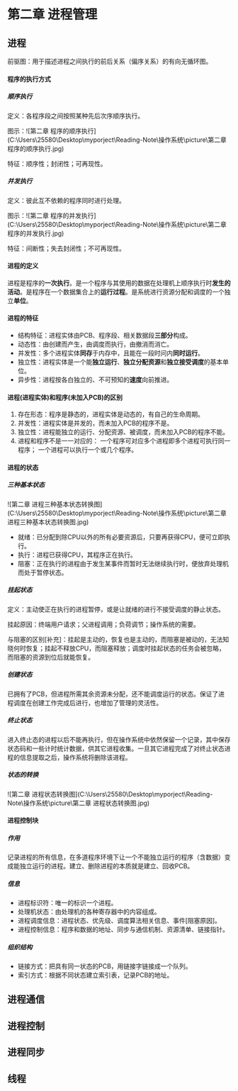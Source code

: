#  第二章 进程管理

## 进程

前驱图：用于描述进程之间执行的前后关系（偏序关系）的有向无循环图。

#### 程序的执行方式

##### 顺序执行

定义：各程序段之间按照某种先后次序顺序执行。

图示：![第二章 程序的顺序执行](C:\Users\25580\Desktop\myporject\Reading-Note\操作系统\picture\第二章 程序的顺序执行.jpg)

特征：顺序性；封闭性；可再现性。

##### 并发执行

定义：彼此互不依赖的程序同时进行处理。

图示：![第二章 程序的并发执行](C:\Users\25580\Desktop\myporject\Reading-Note\操作系统\picture\第二章 程序的并发执行.jpg)

特征：间断性；失去封闭性；不可再现性。

#### 进程的定义

进程是程序的**一次执行**。是一个程序与其使用的数据在处理机上顺序执行时**发生的活动**。是程序在一个数据集合上的**运行过程**。是系统进行资源分配和调度的一个独立**单位**。

#### 进程的特征

- 结构特征：进程实体由PCB、程序段、相关数据段**三部分**构成。
- 动态性：由创建而产生，由调度而执行，由撤消而消亡。
- 并发性：多个进程实体**同存**于内存中，且能在一段时问内**同时运行**。
- 独立性：进程实体是一个能**独立运行**、**独立分配资源**和**独立接受调度**的基本单位。
- 异步性：进程按各白独立的、不可预知的**速度**向前推进。

#### 进程(进程实体)和程序(未加入PCB)的区别

1. 存在形态：程序是静态的，进程实体是动态的，有自己的生命周期。
2. 并发性：进程实体是并发的，而未加入PCB的程序不是。
3. 独立性：进程能独立的运行、分配资源、被调度，而未加入PCB的程序不能。
4. 进程和程序不是一一对应的： 一个程序可对应多个进程即多个进程可执行同一程序； 一个进程可以执行一个或几个程序。

#### 进程的状态

##### 三种基本状态

![第二章 进程三种基本状态转换图](C:\Users\25580\Desktop\myporject\Reading-Note\操作系统\picture\第二章 进程三种基本状态转换图.jpg)

- 就绪：已分配到除CPU以外的所有必要资源后，只要再获得CPU，便可立即执行。
- 执行：进程已获得CPU，其程序正在执行。
- 阻塞：正在执行的进程由于发生某事件而暂时无法继续执行时，便放弃处理机而处于暂停状态。

##### 挂起状态

定义：主动使正在执行的进程暂停，或是让就绪的进行不接受调度的静止状态。

挂起原因：终端用户请求；父进程调用；负荷调节；操作系统的需要。

与阻塞的区别[补充]：挂起是主动的，恢复也是主动的，而阻塞是被动的，无法知晓何时恢复；挂起不释放CPU，而阻塞释放；调度时挂起状态的任务会被忽略，而阻塞的资源到位后就能恢复。

##### 创建状态

已拥有了PCB，但进程所需其余资源未分配，还不能调度运行的状态。保证了进程调度在创建工作完成后进行，也增加了管理的灵活性。

##### 终止状态

进入终止态的进程以后不能再执行，但在操作系统中依然保留一个记录，其中保存状态码和一些计时统计数据，供其它进程收集。一旦其它进程完成了对终止状态进程的信息提取之后，操作系统将删除该进程。

##### 状态的转换

![第二章 进程状态转换图](C:\Users\25580\Desktop\myporject\Reading-Note\操作系统\picture\第二章 进程状态转换图.jpg)

#### 进程控制块

##### 作用

记录进程的所有信息，在多道程序环境下让一个不能独立运行的程序（含数据）变成能独立运行的进程。建立、删除进程的本质就是建立、回收PCB。

##### 信息

- 进程标识符：唯一的标识一个进程。
- 处理机状态：由处理机的各种寄存器中的内容组成。
- 进程调度信息：进程状态、优先级、调度算法相关信息、事件[阻塞原因]。
- 进程控制信息：程序和数据的地址、同步与通信机制、资源清单、链接指针。

##### 组织结构

- 链接方式：把具有同一状态的PCB，用链接字链接成一个队列。
- 索引方式：根据不同状态建立索引表，记录PCB的地址。

## 进程通信

## 进程控制

## 进程同步

## 线程